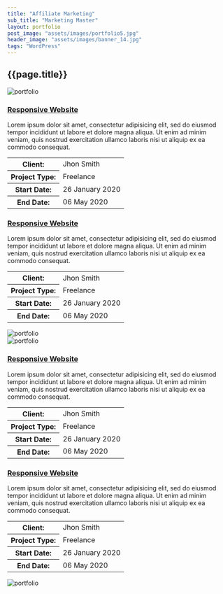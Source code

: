```yaml
---
title: "Affiliate Marketing"
sub_title: "Marketing Master"
layout: portfolio
post_image: "assets/images/portfolio5.jpg"
header_image: "assets/images/banner_14.jpg"
tags: "WordPress"
---
```


<section class="spotlight-portfolio portfolio2">
<div class="container">
  <div class="row">
    <div class="col-lg-12 text-center">
      <h2 class="title">{{page.title}}</h2>
    </div>
  </div>
  <div class="row">
    <div class="col-lg-6 col-sm-6 items">
      <img src="{{'/assets/images/portfolio1.jpg' | relative_url}}" class="image img-fluid" alt="portfolio"/>
    </div>
    <div class="col-lg-6 col-sm-6 items content">
      <h3><a href="#">Responsive Website</a></h3>
      <p>Lorem ipsum dolor sit amet, consectetur adipisicing elit, sed do eiusmod
      tempor incididunt ut labore et dolore magna aliqua. Ut enim ad minim veniam,
      quis nostrud exercitation ullamco laboris nisi ut aliquip ex ea commodo
      consequat.</p>
      <table class="table">
        <tr>
          <th>Client:</th>
          <td>Jhon Smith</td>
        </tr>
        <tr>
          <th>Project Type:</th>
          <td>Freelance</td>
        </tr>
        <tr>
          <th>Start Date:</th>
          <td>26 January 2020</td>
        </tr>
        <tr>
          <th>End Date:</th>
          <td>06 May 2020</td>
        </tr>
      </table>
    </div>
  </div>
  <div class="row">
    <div class="col-lg-6 col-sm-6 items content">
      <h3><a href="#">Responsive Website</a></h3>
      <p>Lorem ipsum dolor sit amet, consectetur adipisicing elit, sed do eiusmod
      tempor incididunt ut labore et dolore magna aliqua. Ut enim ad minim veniam,
      quis nostrud exercitation ullamco laboris nisi ut aliquip ex ea commodo
      consequat.</p>
      <table class="table">
        <tr>
          <th>Client:</th>
          <td>Jhon Smith</td>
        </tr>
        <tr>
          <th>Project Type:</th>
          <td>Freelance</td>
        </tr>
        <tr>
          <th>Start Date:</th>
          <td>26 January 2020</td>
        </tr>
        <tr>
          <th>End Date:</th>
          <td>06 May 2020</td>
        </tr>
      </table>
    </div>
    <div class="col-lg-6 col-sm-6 items">
      <img src="{{'/assets/images/portfolio2.jpg' | relative_url}}" class="image img-fluid" alt="portfolio"/>
    </div>
  </div>
  <div class="row">
    <div class="col-lg-6 col-sm-6 items">
      <img src="{{'/assets/images/portfolio3.jpg' | relative_url}}" class="image img-fluid" alt="portfolio"/>
    </div>
    <div class="col-lg-6 col-sm-6 items content">
      <h3><a href="#">Responsive Website</a></h3>
      <p>Lorem ipsum dolor sit amet, consectetur adipisicing elit, sed do eiusmod
      tempor incididunt ut labore et dolore magna aliqua. Ut enim ad minim veniam,
      quis nostrud exercitation ullamco laboris nisi ut aliquip ex ea commodo
      consequat.</p>
      <table class="table">
        <tr>
          <th>Client:</th>
          <td>Jhon Smith</td>
        </tr>
        <tr>
          <th>Project Type:</th>
          <td>Freelance</td>
        </tr>
        <tr>
          <th>Start Date:</th>
          <td>26 January 2020</td>
        </tr>
        <tr>
          <th>End Date:</th>
          <td>06 May 2020</td>
        </tr>
      </table>
    </div>
  </div>
  <div class="row">
    <div class="col-lg-6 col-sm-6 items content">
      <h3><a href="#">Responsive Website</a></h3>
      <p>Lorem ipsum dolor sit amet, consectetur adipisicing elit, sed do eiusmod
      tempor incididunt ut labore et dolore magna aliqua. Ut enim ad minim veniam,
      quis nostrud exercitation ullamco laboris nisi ut aliquip ex ea commodo
      consequat.</p>
      <table class="table">
        <tr>
          <th>Client:</th>
          <td>Jhon Smith</td>
        </tr>
        <tr>
          <th>Project Type:</th>
          <td>Freelance</td>
        </tr>
        <tr>
          <th>Start Date:</th>
          <td>26 January 2020</td>
        </tr>
        <tr>
          <th>End Date:</th>
          <td>06 May 2020</td>
        </tr>
      </table>
    </div>
    <div class="col-lg-6 col-sm-6 items">
      <img src="{{'/assets/images/portfolio4.jpg' | relative_url}}" class="image img-fluid" alt="portfolio"/>
    </div>
  </div>
</div>
</section>